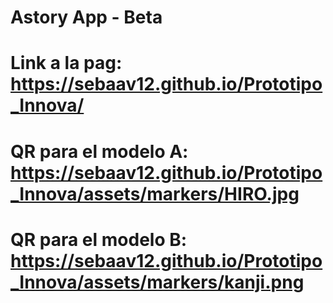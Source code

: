# Astory App - Beta


# Link a la pag: https://sebaav12.github.io/Prototipo_Innova/


# QR para el modelo A: https://sebaav12.github.io/Prototipo_Innova/assets/markers/HIRO.jpg
# QR para el modelo B: https://sebaav12.github.io/Prototipo_Innova/assets/markers/kanji.png